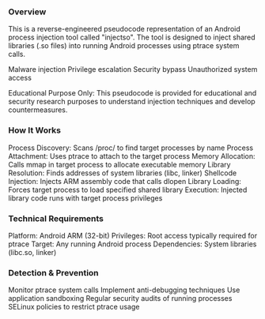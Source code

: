 ### Overview

This is a reverse-engineered pseudocode representation of an Android process injection tool called "injectso". The tool is designed to inject shared libraries (.so files) into running Android processes using ptrace system calls.

Malware injection
Privilege escalation
Security bypass
Unauthorized system access

Educational Purpose Only: This pseudocode is provided for educational and security research purposes to understand injection techniques and develop countermeasures.

### How It Works

Process Discovery: Scans /proc/ to find target processes by name
Process Attachment: Uses ptrace to attach to the target process
Memory Allocation: Calls mmap in target process to allocate executable memory
Library Resolution: Finds addresses of system libraries (libc, linker)
Shellcode Injection: Injects ARM assembly code that calls dlopen
Library Loading: Forces target process to load specified shared library
Execution: Injected library code runs with target process privileges

### Technical Requirements

Platform: Android ARM (32-bit)
Privileges: Root access typically required for ptrace
Target: Any running Android process
Dependencies: System libraries (libc.so, linker)

### Detection & Prevention

Monitor ptrace system calls
Implement anti-debugging techniques
Use application sandboxing
Regular security audits of running processes
SELinux policies to restrict ptrace usage
